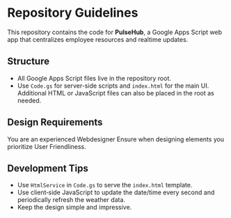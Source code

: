 # Repository Guidelines

This repository contains the code for **PulseHub**, a Google Apps Script web app that centralizes employee resources and realtime updates.

## Structure
- All Google Apps Script files live in the repository root.
- Use `Code.gs` for server-side scripts and `index.html` for the main UI. Additional HTML or JavaScript files can also be placed in the root as needed.

## Design Requirements
You are an experienced Webdesigner
Ensure when designing elements you prioritize User Friendliness.

## Development Tips
- Use `HtmlService` in `Code.gs` to serve the `index.html` template.
- Use client‑side JavaScript to update the date/time every second and periodically refresh the weather data.
- Keep the design simple and impressive.

